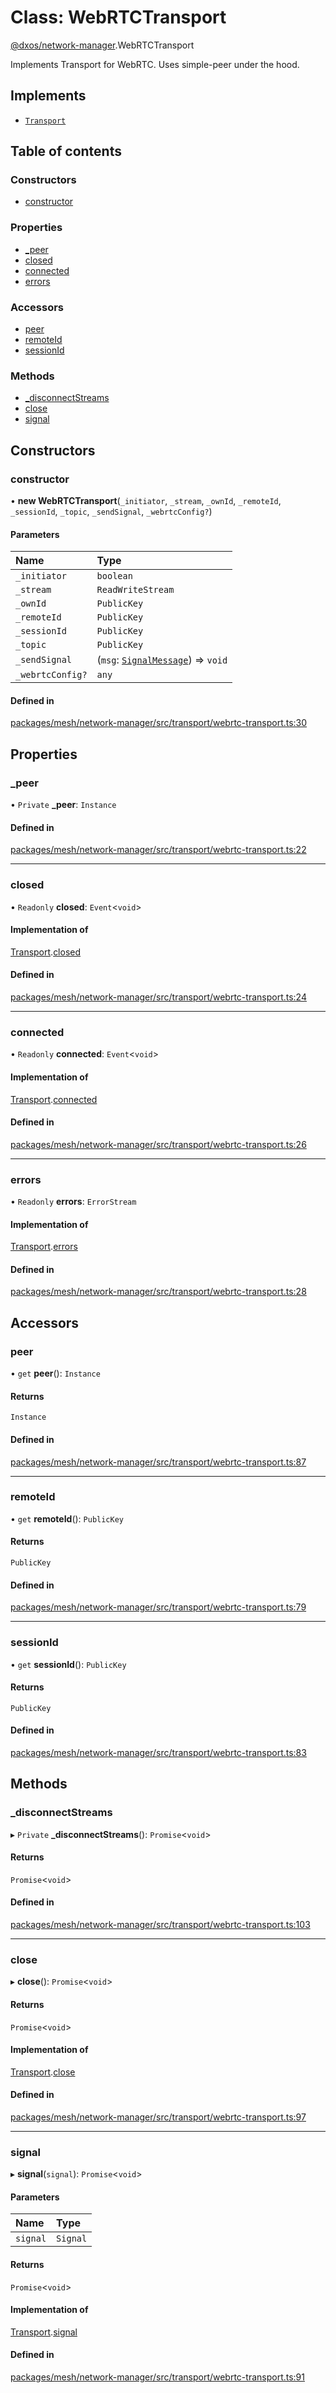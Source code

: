 # Class: WebRTCTransport

[@dxos/network-manager](../modules/dxos_network_manager.md).WebRTCTransport

Implements Transport for WebRTC. Uses simple-peer under the hood.

## Implements

- [`Transport`](../interfaces/dxos_network_manager.Transport.md)

## Table of contents

### Constructors

- [constructor](dxos_network_manager.WebRTCTransport.md#constructor)

### Properties

- [\_peer](dxos_network_manager.WebRTCTransport.md#_peer)
- [closed](dxos_network_manager.WebRTCTransport.md#closed)
- [connected](dxos_network_manager.WebRTCTransport.md#connected)
- [errors](dxos_network_manager.WebRTCTransport.md#errors)

### Accessors

- [peer](dxos_network_manager.WebRTCTransport.md#peer)
- [remoteId](dxos_network_manager.WebRTCTransport.md#remoteid)
- [sessionId](dxos_network_manager.WebRTCTransport.md#sessionid)

### Methods

- [\_disconnectStreams](dxos_network_manager.WebRTCTransport.md#_disconnectstreams)
- [close](dxos_network_manager.WebRTCTransport.md#close)
- [signal](dxos_network_manager.WebRTCTransport.md#signal)

## Constructors

### constructor

• **new WebRTCTransport**(`_initiator`, `_stream`, `_ownId`, `_remoteId`, `_sessionId`, `_topic`, `_sendSignal`, `_webrtcConfig?`)

#### Parameters

| Name | Type |
| :------ | :------ |
| `_initiator` | `boolean` |
| `_stream` | `ReadWriteStream` |
| `_ownId` | `PublicKey` |
| `_remoteId` | `PublicKey` |
| `_sessionId` | `PublicKey` |
| `_topic` | `PublicKey` |
| `_sendSignal` | (`msg`: [`SignalMessage`](../interfaces/dxos_network_manager.SignalMessage.md)) => `void` |
| `_webrtcConfig?` | `any` |

#### Defined in

[packages/mesh/network-manager/src/transport/webrtc-transport.ts:30](https://github.com/dxos/dxos/blob/e3b936721/packages/mesh/network-manager/src/transport/webrtc-transport.ts#L30)

## Properties

### \_peer

• `Private` **\_peer**: `Instance`

#### Defined in

[packages/mesh/network-manager/src/transport/webrtc-transport.ts:22](https://github.com/dxos/dxos/blob/e3b936721/packages/mesh/network-manager/src/transport/webrtc-transport.ts#L22)

___

### closed

• `Readonly` **closed**: `Event`<`void`\>

#### Implementation of

[Transport](../interfaces/dxos_network_manager.Transport.md).[closed](../interfaces/dxos_network_manager.Transport.md#closed)

#### Defined in

[packages/mesh/network-manager/src/transport/webrtc-transport.ts:24](https://github.com/dxos/dxos/blob/e3b936721/packages/mesh/network-manager/src/transport/webrtc-transport.ts#L24)

___

### connected

• `Readonly` **connected**: `Event`<`void`\>

#### Implementation of

[Transport](../interfaces/dxos_network_manager.Transport.md).[connected](../interfaces/dxos_network_manager.Transport.md#connected)

#### Defined in

[packages/mesh/network-manager/src/transport/webrtc-transport.ts:26](https://github.com/dxos/dxos/blob/e3b936721/packages/mesh/network-manager/src/transport/webrtc-transport.ts#L26)

___

### errors

• `Readonly` **errors**: `ErrorStream`

#### Implementation of

[Transport](../interfaces/dxos_network_manager.Transport.md).[errors](../interfaces/dxos_network_manager.Transport.md#errors)

#### Defined in

[packages/mesh/network-manager/src/transport/webrtc-transport.ts:28](https://github.com/dxos/dxos/blob/e3b936721/packages/mesh/network-manager/src/transport/webrtc-transport.ts#L28)

## Accessors

### peer

• `get` **peer**(): `Instance`

#### Returns

`Instance`

#### Defined in

[packages/mesh/network-manager/src/transport/webrtc-transport.ts:87](https://github.com/dxos/dxos/blob/e3b936721/packages/mesh/network-manager/src/transport/webrtc-transport.ts#L87)

___

### remoteId

• `get` **remoteId**(): `PublicKey`

#### Returns

`PublicKey`

#### Defined in

[packages/mesh/network-manager/src/transport/webrtc-transport.ts:79](https://github.com/dxos/dxos/blob/e3b936721/packages/mesh/network-manager/src/transport/webrtc-transport.ts#L79)

___

### sessionId

• `get` **sessionId**(): `PublicKey`

#### Returns

`PublicKey`

#### Defined in

[packages/mesh/network-manager/src/transport/webrtc-transport.ts:83](https://github.com/dxos/dxos/blob/e3b936721/packages/mesh/network-manager/src/transport/webrtc-transport.ts#L83)

## Methods

### \_disconnectStreams

▸ `Private` **_disconnectStreams**(): `Promise`<`void`\>

#### Returns

`Promise`<`void`\>

#### Defined in

[packages/mesh/network-manager/src/transport/webrtc-transport.ts:103](https://github.com/dxos/dxos/blob/e3b936721/packages/mesh/network-manager/src/transport/webrtc-transport.ts#L103)

___

### close

▸ **close**(): `Promise`<`void`\>

#### Returns

`Promise`<`void`\>

#### Implementation of

[Transport](../interfaces/dxos_network_manager.Transport.md).[close](../interfaces/dxos_network_manager.Transport.md#close)

#### Defined in

[packages/mesh/network-manager/src/transport/webrtc-transport.ts:97](https://github.com/dxos/dxos/blob/e3b936721/packages/mesh/network-manager/src/transport/webrtc-transport.ts#L97)

___

### signal

▸ **signal**(`signal`): `Promise`<`void`\>

#### Parameters

| Name | Type |
| :------ | :------ |
| `signal` | `Signal` |

#### Returns

`Promise`<`void`\>

#### Implementation of

[Transport](../interfaces/dxos_network_manager.Transport.md).[signal](../interfaces/dxos_network_manager.Transport.md#signal)

#### Defined in

[packages/mesh/network-manager/src/transport/webrtc-transport.ts:91](https://github.com/dxos/dxos/blob/e3b936721/packages/mesh/network-manager/src/transport/webrtc-transport.ts#L91)
